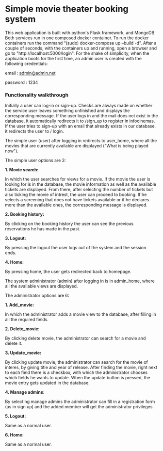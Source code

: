 # Simple movie theater booking system
This web application is built with python's Flask framework, and MongoDB. Both services run in one composed docker container.
To run the docker containers run the command “(sudo) docker-compose up –build -d”.
After a couple of seconds, with the containers up and running, open a browser and go to "http://localhost:5000/login".
For the shake of simplicity, when the application boots for the first time, an admin user is created with the following credentials:

email : admin@admin.net

password : 1234

### Functionality walkthrough

Initially a user can log-in or sign-up. Checks are always made on whether the service user leaves something unfinished and displays the corresponding message.
If the user logs in and the mail does not exist in the database, it automatically redirects it to /sign_up to register in infocinemas. If the user tries to sign-up with an email that already exists in our database, it redirects the user to / login.


The simple user (user) after logging in redirects to user_home, where all the movies that are currently available are displayed ("What is being played now").

The simple user options are 3:
 
**1. Movie search:**

In which the user searches for views for a movie. If the movie the user is looking for is in the database, the movie information as well as the available tickets are displayed. From there, after selecting the number of tickets but also ticking the movie of intrest, the user can proceed to booking. If he selects a screening that does not have tickets available or if he declares more than the available ones, the corresponding message is displayed.


**2. Booking history:**

By clicking on the booking history the user can see the previous reservations he has made in the past.


**3. Logout:** 

By pressing the logout the user logs out of the system and the session ends.


**4. Home:** 

By pressing home, the user gets redirected back to homepage.

The system administrator (admin) after logging in is in admin_home, where all the available views are displayed.

The administrator options are 6:


**1. Add_movie:**

In which the administrator adds a movie view to the database, after filling in all the required fields.


**2. Delete_movie:**

By clicking delete movie, the administrator can search for a movie and delete it.


**3. Update_movie:**

By clicking update movie, the administrator can search for the movie of interes, by giving title and year of release. After finding the movie, right next to each field there is a checkbox, with which the administrator chooses which fields he wants to update. When the update button is pressed, the movie entry gets updated in the database.


**4. Manage admins:**

By selecting manage admins the administrator can fill in a registration form (as in sign up) and the added member will get the administrator privileges.


**5. Logout:**

Same as a normal user.

**6. Home:**

Same as a normal user.

